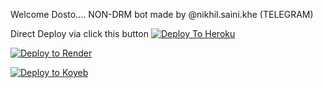 Welcome Dosto....
NON-DRM bot made by @nikhil.saini.khe (TELEGRAM)

Direct Deploy via click this button 
[![Deploy To Heroku](https://www.herokucdn.com/deploy/button.svg)](https://heroku.com/deploy?template=https://github.com/nikhilsaini098/Saini-txt-bot)

[![Deploy to Render](https://render.com/images/deploy-to-render-button.svg)](https://render.com/deploy?repo=https://github.com/nikhilsaini098/Saini-txt-bot)

[![Deploy to Koyeb](https://www.koyeb.com/deploy-now.svg)](https://app.koyeb.com/deploy?repo=https://github.com/nikhilsaini098/Saini-txt-bot)
